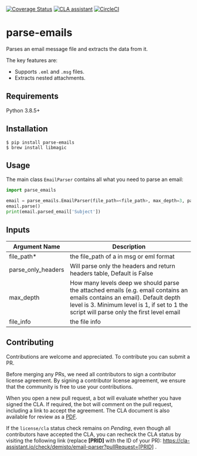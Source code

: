 [![Coverage Status](https://coveralls.io/repos/github/demisto/email-parser/badge.svg?branch=master)](https://coveralls.io/github/demisto/email-parser?branch=master)
[![CLA assistant](https://cla-assistant.io/readme/badge/demisto/parse-emails)](https://cla-assistant.io/demisto/parse-emails)
[![CircleCI](https://circleci.com/gh/demisto/parse-emails/tree/master.svg?style=svg)](https://circleci.com/gh/demisto/parse-emails/tree/master)
# parse-emails
Parses an email message file and extracts the data from it.

The key features are:
* Supports `.eml` and `.msg` files.
* Extracts nested attachments.

## Requirements

Python 3.8.5+

## Installation

```console
$ pip install parse-emails
$ brew install libmagic
```

## Usage

The main class `EmailParser` contains all what you need to parse an email:

```python
import parse_emails

email = parse_emails.EmailParser(file_path=<file_path>, max_depth=3, parse_only_headers=False)
email.parse()
print(email.parsed_email['Subject'])
```

## Inputs

| **Argument Name** | **Description** |
| --- | --- |
| file_path* | the file_path of a in msg or eml format |
| parse_only_headers | Will parse only the headers and return headers table, Default is False|
| max_depth | How many levels deep we should parse the attached emails \(e.g. email contains an emails contains an email\). Default depth level is 3. Minimum level is 1, if set to 1 the script will parse only the first level email |
| file_info | the file info |

## Contributing
Contributions are welcome and appreciated. To contribute you can submit a PR.

Before merging any PRs, we need all contributors to sign a contributor license agreement. By signing a contributor license agreement, we ensure that the community is free to use your contributions.

When you open a new pull request, a bot will evaluate whether you have signed the CLA. If required, the bot will comment on the pull request, including a link to accept the agreement. The CLA document is also available for review as a [PDF](https://github.com/demisto/content/blob/master/docs/cla.pdf).

If the `license/cla` status check remains on *Pending*, even though all contributors have accepted the CLA, you can recheck the CLA status by visiting the following link (replace **[PRID]** with the ID of your PR): https://cla-assistant.io/check/demisto/email-parser?pullRequest=[PRID] .
